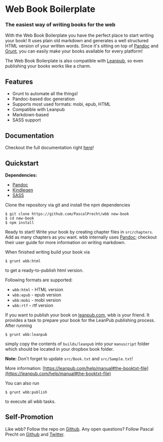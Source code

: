 # Web Book Boilerplate
### The easiest way of writing books for the web

With the Web Book Boilerplate you have the perfect place to start writing your book!
It uses plain old markdown and generates a well structured HTML version of your written
words. Since it's sitting on top of [Pandoc](http://johnmacfarlane.net/pandoc/) and
[Grunt](http://gruntjs.com), you can easily make your books available for every platform!

The Web Book Boilerplate is also compatible with [Leanpub](http://leanpub.com), so
even publishing your books works like a charm.

## Features

* Grunt to automate all the things!
* Pandoc-based doc generation
* Supports most used formats: mobi, epub, HTML
* Compatible with Leanpub
* Markdown-based
* SASS support

## Documentation

Checkout the full documentation right [here](http://github.com/PascalPrecht/wbb/wiki)!

## Quickstart

**Dependencies:**
* [Pandoc](http://johnmacfarlane.net/pandoc/)
* [Kindlegen](http://www.amazon.com/gp/feature.html?ie=UTF8&docId=1000765211)
* [SASS](http://sass-lang.com)


Clone the repository via git and install the npm dependencies

```
$ git clone https://github.com/PascalPrecht/wbb new-book
$ cd new-book
$ npm install
```
Ready to start! Write your book by creating chapter files in <code>src/chapters</code>.
Add as many chapters as you want. wbb internally uses [Pandoc](http://johnmacfarlane.net/pandoc/);
checkout their user guide for more information on writing markdown.

When finished writing build your book via

```
$ grunt wbb:html
```
to get a ready-to-publish html version.

Following formats are supported:

* <code>wbb:html</code> - HTML version
* <code>wbb:epub</code> - epub version
* <code>wbb:mobi</code> - mobi version
* <code>wbb:rtf</code> - rtf version

If you want to publish your book on [leanpub.com](http://leanpub.com), wbb is your friend.
It provides a task to prepare your book for the LeanPub publishing process. After running

```
$ grunt wbb:leanpub
```
simply copy the contents of <code>builds/leanpub</code> into your <code>manuscript</code>
folder which should be located in your dropbox book folder.

**Note:**
Don't forget to update <code>src/Book.txt</code> and <code>src/Sample.txt</code>!

More information: [https://leanpub.com/help/manual#the-booktxt-file](https://leanpub.com/help/manual#the-booktxt-file)

You can also run

```
$ grunt wbb:publish
```
to execute all wbb tasks.

## Self-Promotion
Like wbb? Follow the repo on [Github](http://github.com/PascalPrecht/wbb). Any open questions?
Follow Pascal Precht on [Github](http://github.com/PascalPrecht) and [Twitter](http://twitter.com/PascalPrecht).
